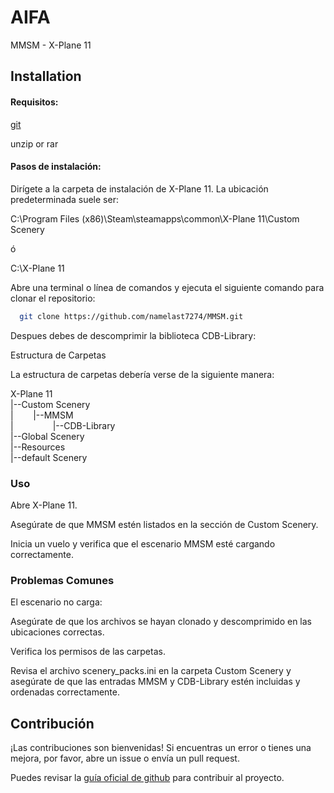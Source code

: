# AIFA

MMSM - X-Plane 11

## Installation

#### Requisitos:

[git](https://git-scm.com/downloads)

unzip or rar

#### Pasos de instalación:

Dirígete a la carpeta de instalación de X-Plane 11. La ubicación predeterminada suele ser:

C:\Program Files (x86)\Steam\steamapps\common\X-Plane 11\Custom Scenery

ó

C:\X-Plane 11

Abre una terminal o línea de comandos y ejecuta el siguiente comando para clonar el repositorio:
```bash
  git clone https://github.com/namelast7274/MMSM.git
```

Despues debes de descomprimir la biblioteca CDB-Library:

Estructura de Carpetas

La estructura de carpetas debería verse de la siguiente manera:

X-Plane 11                        
|--Custom Scenery                  
|‎ ‎ ‎ ‎ ‎ ‎ ‎ ‎   |--MMSM                        
|‎ ‎ ‎ ‎ ‎ ‎ ‎ ‎ ‎ ‎ ‎ ‎ ‎ ‎ ‎ ‎   |--CDB-Library                  
|--Global Scenery                  
|--Resources                        
‎ ‎ ‎ ‎ ‎ ‎‎ ‎ ‎ ‎ ‎|--default Scenery

### Uso
Abre X-Plane 11.

Asegúrate de que MMSM estén listados en la sección de Custom Scenery.

Inicia un vuelo y verifica que el escenario MMSM esté cargando correctamente.

### Problemas Comunes
El escenario no carga:

Asegúrate de que los archivos se hayan clonado y descomprimido en las ubicaciones correctas.

Verifica los permisos de las carpetas.

Revisa el archivo scenery_packs.ini en la carpeta Custom Scenery y asegúrate de que las entradas MMSM y CDB-Library estén incluidas y ordenadas correctamente.

## Contribución

¡Las contribuciones son bienvenidas! Si encuentras un error o tienes una mejora, por favor, abre un issue o envía un pull request.

Puedes revisar la [guía oficial de github](https://docs.github.com/es/get-started/exploring-projects-on-github/contributing-to-a-project) para contribuir al proyecto.



